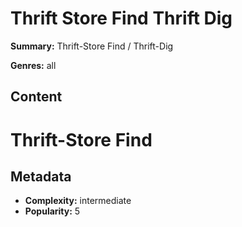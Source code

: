# Thrift Store Find Thrift Dig

**Summary:** Thrift-Store Find / Thrift-Dig

**Genres:** all

## Content

# Thrift-Store Find

## Metadata

- **Complexity:** intermediate
- **Popularity:** 5
